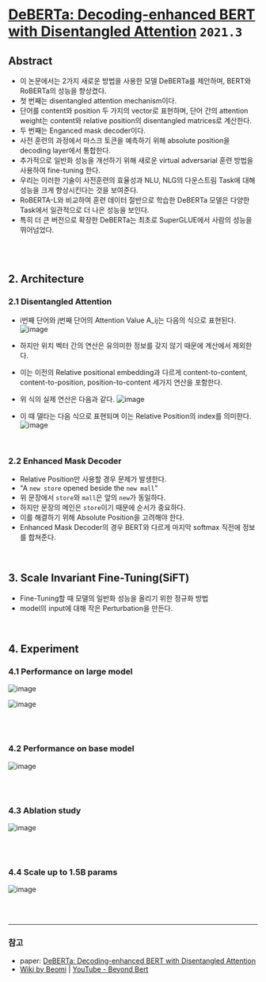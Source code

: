 # [DeBERTa: Decoding-enhanced BERT with Disentangled Attention](https://arxiv.org/pdf/2006.03654.pdf) `2021.3`

## Abstract
- 이 논문에서는 2가지 새로운 방법을 사용한 모델 DeBERTa를 제안하며, BERT와 RoBERTa의 성능을 향상켰다.
- 첫 번째는 disentangled attention mechanism이다.
- 단어를 content와 position 두 가지의 vector로 표현하며, 단어 간의 attention weight는 content와 relative position의 disentangled matrices로 계산한다.
- 두 번째는 Enganced mask decoder이다.
- 사전 훈련의 과정에서 마스크 토큰을 예측하기 위해 absolute position을 decoding layer에서 통합한다. 
- 추가적으로 일반화 성능을 개선하기 위해 새로운 virtual adversarial 훈련 방법을 사용하여 fine-tuning 한다.
- 우리는 이러한 기술이 사전훈련의 효율성과 NLU, NLG의 다운스트림 Task에 대해 성능을 크게 향상시킨다는 것을 보여준다.
- RoBERTA-L와 비교하여 훈련 데이터 절반으로 학습한 DeBERTa 모델은 다양한 Task에서 일관적으로 더 나은 성능을 보인다.
- 특히 더 큰 버전으로 확장한 DeBERTa는 최초로 SuperGLUE에서 사람의 성능을 뛰어넘었다.


<br><br>


## 2. Architecture
### 2.1 Disentangled Attention
- i번째 단어와 j번째 단어의 Attention Value A_ij는 다음의 식으로 표현된다.
![image](https://user-images.githubusercontent.com/41243762/128858344-3bb07109-72df-4f6f-b6d9-6e48ec497d1a.png)

- 하지만 위치 벡터 간의 연산은 유의미한 정보를 갖지 않기 때문에 계산에서 제외한다.
- 이는 이전의 Relative positional embedding과 다르게 content-to-content, content-to-position, position-to-content 세가지 연산을 포함한다.
- 위 식의 실제 연산은 다음과 같다.
![image](https://user-images.githubusercontent.com/41243762/128858858-e712432e-a204-4794-a55c-22c9e58cf2ca.png)

- 이 때 델타는 다음 식으로 표현되며 이는 Relative Position의 index를 의미한다.
![image](https://user-images.githubusercontent.com/41243762/128859159-15f7e3ad-e4c4-4751-99f8-e92d1cbb264a.png)


<br>

### 2.2 Enhanced Mask Decoder
- Relative Position만 사용할 경우 문제가 발생한다.
- "A `new store` opened beside the `new mall`"
- 위 문장에서 `store`와 `mall`은 앞의 `new`가 동일하다.
- 하지만 문장의 메인은 `store`이기 때문에 순서가 중요하다.
- 이를 해결하기 위해 Absolute Position을 고려해야 한다.
- Enhanced Mask Decoder의 경우 BERT와 다르게 마지막 softmax 직전에 정보를 합쳐준다.

<br>

## 3. Scale Invariant Fine-Tuning(SiFT)
- Fine-Tuning할 때 모델의 일반화 성능을 올리기 위한 정규화 방법
- model의 input에 대해 작은 Perturbation을 만든다.

<br>

## 4. Experiment
### 4.1 Performance on large model
![image](https://user-images.githubusercontent.com/41243762/128861614-843fe2b8-62db-4c6f-bc6f-d593ad98c48c.png)

![image](https://user-images.githubusercontent.com/41243762/128861710-e7c9ea24-c799-442a-8a7f-c4827558064f.png)


<br><br>

### 4.2 Performance on base model
![image](https://user-images.githubusercontent.com/41243762/128861960-778d56e0-5d49-4228-b94d-2d7fdd74c22a.png)

<br><br>

### 4.3 Ablation study
![image](https://user-images.githubusercontent.com/41243762/128861746-83c9e23f-82a6-4147-8bcf-6771c3314057.png)


<br><br>

### 4.4 Scale up to 1.5B params
![image](https://user-images.githubusercontent.com/41243762/128862045-b3d08cde-e66b-4847-850b-60ee3299e533.png)

<br><br>

---

### 참고

- paper: [DeBERTa: Decoding-enhanced BERT with Disentangled Attention](https://arxiv.org/pdf/2006.03654.pdf)
- [Wiki by Beomi](https://wiki.beomi.net/deberta.html) | [YouTube - Beyond Bert](https://www.youtube.com/watch?v=f2__p05aY2I)
